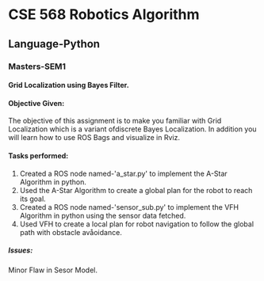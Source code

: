 
# CSE 568 Robotics Algorithm 
## Language-Python
### Masters-SEM1

#### Grid Localization using Bayes Filter.
#### Objective Given:
The objective of this assignment is to make you familiar with Grid Localization which is a variant ofdiscrete Bayes Localization. In addition you will learn how to use ROS Bags and visualize in Rviz.

#### Tasks performed:
1. Created a ROS node named-'a_star.py' to implement the A-Star Algorithm in python. 
2. Used the A-Star Algorithm to create a global plan for the robot to reach its goal.
3. Created a ROS node named-'sensor_sub.py' to implement the VFH Algorithm in python using the sensor data fetched.
4. Used VFH to create a local plan for robot navigation to follow the global path with obstacle avåoidance.


##### Issues:
Minor Flaw in Sesor Model.
